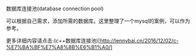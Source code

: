 数据库连接池(database connection pool)

可以根据自己需求，添加所需的数据库。这里整理了一个mysql的案例，可以作为参考。

更多详细内容请点击:(c++数据库连接池)[http://lennybai.cn/2016/12/02/c-%E7%BA%BF%E7%A8%8B%E6%B1%A0/]
